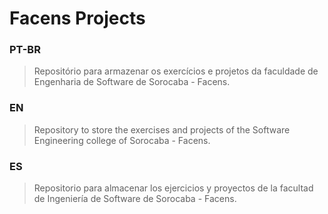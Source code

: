 # Facens Projects

### PT-BR
>Repositório para armazenar os exercícios e projetos da faculdade de Engenharia de Software de Sorocaba - Facens.

### EN
>Repository to store the exercises and projects of the Software Engineering college of Sorocaba - Facens.

### ES
>Repositorio para almacenar los ejercicios y proyectos de la facultad de Ingeniería de Software de Sorocaba - Facens.
